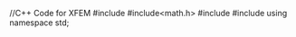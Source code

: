   //C++ Code for XFEM 
  #include<iostream>
  #include<math.h>
  #include<string>
  #include<vector>
  using namespace std;

